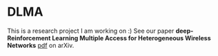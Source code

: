 # DLMA

This is a research project I am working on :)
See our paper **deep-Reinforcement Learning Multiple Access for Heterogeneous Wireless Networks** [pdf](https://arxiv.org/pdf/1712.00162.pdf) on arXiv.


